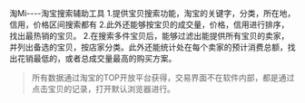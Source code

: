 淘Mi----淘宝搜索辅助工具
1.提供宝贝搜索功能，淘宝的关键字，分类，所在地，信用，价格区间搜索都有
2.此外还能够按宝贝的成交量，价格，信用进行排序，找出最热销的宝贝。
2.在搜索多件宝贝后，能够过滤出能提供所有宝贝的卖家，并列出备选的宝贝，按店家分类。此外还能统计处在每个卖家的预计消费总额，找出花销最低的，或者总成交量最高的购买方案。

> 所有数据通过淘宝的TOP开放平台获得，交易界面不在软件内部，都是通过点击宝贝的记录，打开默认浏览器进行。